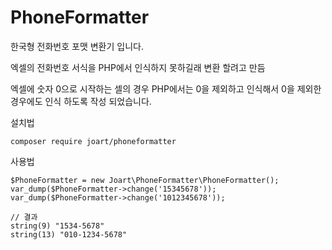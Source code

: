 # PhoneFormatter

한국형 전화번호 포맷 변환기 입니다.

엑셀의 전화번호 서식을 PHP에서 인식하지 못하길래 변환 할려고 만듬


엑셀에 숫자 0으로 시작하는 셀의 경우 PHP에서는 0을 제외하고 인식해서 0을 제외한 경우에도 인식 하도록 작성 되었습니다.

설치법
```
composer require joart/phoneformatter
```

사용법
```
$PhoneFormatter = new Joart\PhoneFormatter\PhoneFormatter();
var_dump($PhoneFormatter->change('15345678'));
var_dump($PhoneFormatter->change('1012345678'));

// 결과
string(9) "1534-5678"
string(13) "010-1234-5678"
```
